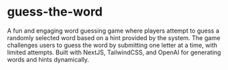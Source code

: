 # guess-the-word
A fun and engaging word guessing game where players attempt to guess a randomly selected word based on a hint provided by the system. The game challenges users to guess the word by submitting one letter at a time, with limited attempts. Built with NextJS, TailwindCSS, and OpenAI for generating words and hints dynamically.
